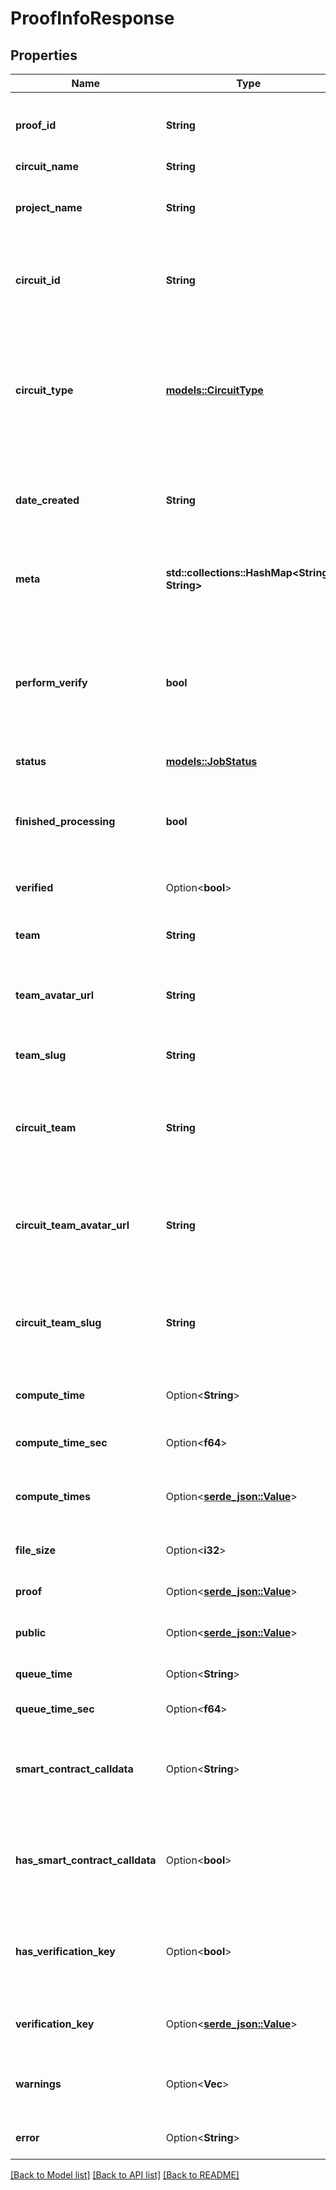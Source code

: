 # ProofInfoResponse

## Properties

Name | Type | Description | Notes
------------ | ------------- | ------------- | -------------
**proof_id** | **String** | A unique identifier generated for the proof. UUID4 format. | 
**circuit_name** | **String** |  | 
**project_name** | **String** | The name of the project associated with this proof. | 
**circuit_id** | **String** | The circuit_id of the circuit associated with this proof. UUID4 format. | 
**circuit_type** | [**models::CircuitType**](CircuitType.md) | The development framework used to write the circuit. This is specified during creation in the included sindri.json file. | 
**date_created** | **String** | The UTC datetime the circuit was uploaded in ISO8601 format. | 
**meta** | **std::collections::HashMap<String, String>** | Metadata keys and values for the proof that were specified at creation time. | 
**perform_verify** | **bool** | A boolean indicating whether an internal verification check occurred during the proof creation. | 
**status** | [**models::JobStatus**](JobStatus.md) | The status of the proof job. | 
**finished_processing** | **bool** | The job is finished processing and waiting/polling can be terminated. | 
**verified** | Option<**bool**> | The status of proof verification. | 
**team** | **String** | The name of the team that owns this proof. | 
**team_avatar_url** | **String** | URL for the avatar image of the team that owns this proof. | 
**team_slug** | **String** | The slug of the team that owns this proof. | 
**circuit_team** | **String** | The name of the team that owns the circuit associated with this proof. | 
**circuit_team_avatar_url** | **String** | URL for the avatar image of the team that owns the circuit associated with this proof. | 
**circuit_team_slug** | **String** | The slug of the team that owns the circuit associated with this proof. | 
**compute_time** | Option<**String**> | Total compute time in ISO8601 format. | [optional]
**compute_time_sec** | Option<**f64**> | Total compute time in seconds. | [optional]
**compute_times** | Option<[**serde_json::Value**](.md)> | Detailed compute times for the proof generation. | [optional]
**file_size** | Option<**i32**> | Total size of stored file(s) in bytes. | [optional]
**proof** | Option<[**serde_json::Value**](.md)> | The succinct argument(s) of knowledge. | [optional]
**public** | Option<[**serde_json::Value**](.md)> | The public outputs of the circuit. | [optional]
**queue_time** | Option<**String**> | Queue time in ISO8601 format. | [optional]
**queue_time_sec** | Option<**f64**> | Queue time in seconds. | [optional]
**smart_contract_calldata** | Option<**String**> | The proof and public formatted as calldata for the smart contract verifier. | [optional]
**has_smart_contract_calldata** | Option<**bool**> | Boolean indicating whether this proof has smart contract calldata available. | [optional][default to false]
**has_verification_key** | Option<**bool**> | Boolean indicating whether this proof's circuit has a verification key available. | [optional][default to false]
**verification_key** | Option<[**serde_json::Value**](.md)> | The verification key of this circuit. | [optional]
**warnings** | Option<**Vec<String>**> | A list of runtime warnings with UTC timestamps. | [optional]
**error** | Option<**String**> | The error message for a failed proof. | [optional]

[[Back to Model list]](../README.md#documentation-for-models) [[Back to API list]](../README.md#documentation-for-api-endpoints) [[Back to README]](../README.md)


